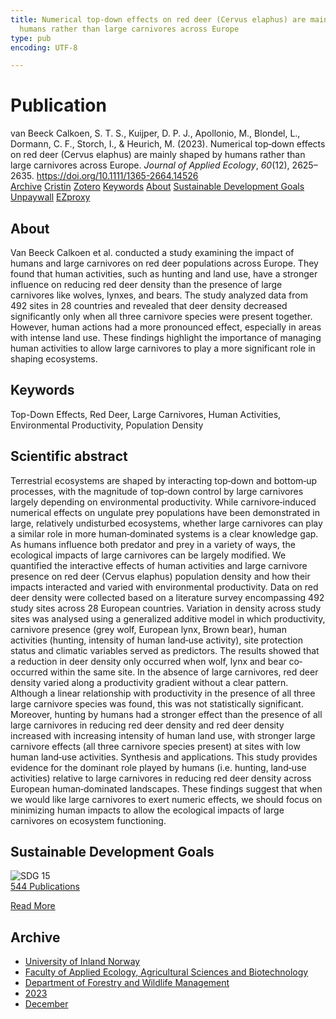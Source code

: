 ```yaml
---
title: Numerical top‐down effects on red deer (Cervus elaphus) are mainly shaped by
  humans rather than large carnivores across Europe
type: pub
encoding: UTF-8

---
```

<h1>Publication</h1>
<article id="csl-bib-container-RTEEBJ2U" class="csl-bib-container">
  <div class="csl-bib-body"> <div class="csl-entry">van Beeck Calkoen, S. T. S., Kuijper, D. P. J., Apollonio, M., Blondel, L., Dormann, C. F., Storch, I., &#38; Heurich, M. (2023). Numerical top‐down effects on red deer (Cervus elaphus) are mainly shaped by humans rather than large carnivores across Europe. <i>Journal of Applied Ecology</i>, <i>60</i>(12), 2625–2635. <a href="https://doi.org/10.1111/1365-2664.14526">https://doi.org/10.1111/1365-2664.14526</a></div> </div>
  <div class="csl-bib-buttons">
    <a href="#taxonomy-article-RTEEBJ2U" alt="archive" class="csl-bib-button">Archive</a>
    <a href="https://app.cristin.no/results/show.jsf?id=2208509" alt="Cristin" class="csl-bib-button">Cristin</a>
    <a href="http://zotero.org/groups/5881554/items/RTEEBJ2U" alt="Zotero" class="csl-bib-button">Zotero</a>
    <a href="#keywords-article-RTEEBJ2U" alt="keywords" class="csl-bib-button">Keywords</a>
    <a href="#about-article-RTEEBJ2U" alt="about_pub" class="csl-bib-button">About</a>
    <a href="#sdg-article-RTEEBJ2U" alt="sdg" class="csl-bib-button">Sustainable Development Goals</a>
    <a href="https://onlinelibrary.wiley.com/doi/pdfdirect/10.1111/1365-2664.14526" alt="Unpaywall" class="csl-bib-button">Unpaywall</a>
    <a href="https://onlinelibrary.wiley.com/doi/pdfdirect/10.1111/1365-2664.14526" alt="EZproxy" class="csl-bib-button">EZproxy</a>
  </div>
  <div id="csl-bib-meta-container-RTEEBJ2U"></div>
</article>
<div id="csl-bib-meta-RTEEBJ2U" class="csl-bib-meta">
  <article id="about-article-RTEEBJ2U" class="about_pub-article">
    <h1>About</h1>
    Van Beeck Calkoen et al. conducted a study examining the impact of humans and large carnivores on red deer populations across Europe. They found that human activities, such as hunting and land use, have a stronger influence on reducing red deer density than the presence of large carnivores like wolves, lynxes, and bears. The study analyzed data from 492 sites in 28 countries and revealed that deer density decreased significantly only when all three carnivore species were present together. However, human actions had a more pronounced effect, especially in areas with intense land use. These findings highlight the importance of managing human activities to allow large carnivores to play a more significant role in shaping ecosystems.
  </article>
  <article id="keywords-article-RTEEBJ2U" class="keywords-article">
    <h1>Keywords</h1>
    Top-Down Effects, Red Deer, Large Carnivores, Human Activities, Environmental Productivity, Population Density
  </article>
  <article id="abstract-article-RTEEBJ2U" class="abstract-article">
    <h1>Scientific abstract</h1>
    Terrestrial ecosystems are shaped by interacting top‐down and bottom‐up processes, with the magnitude of top‐down control by large carnivores largely depending on environmental productivity. While carnivore‐induced numerical effects on ungulate prey populations have been demonstrated in large, relatively undisturbed ecosystems, whether large carnivores can play a similar role in more human‐dominated systems is a clear knowledge gap. As humans influence both predator and prey in a variety of ways, the ecological impacts of large carnivores can be largely modified. We quantified the interactive effects of human activities and large carnivore presence on red deer (Cervus elaphus) population density and how their impacts interacted and varied with environmental productivity. Data on red deer density were collected based on a literature survey encompassing 492 study sites across 28 European countries. Variation in density across study sites was analysed using a generalized additive model in which productivity, carnivore presence (grey wolf, European lynx, Brown bear), human activities (hunting, intensity of human land‐use activity), site protection status and climatic variables served as predictors. The results showed that a reduction in deer density only occurred when wolf, lynx and bear co‐occurred within the same site. In the absence of large carnivores, red deer density varied along a productivity gradient without a clear pattern. Although a linear relationship with productivity in the presence of all three large carnivore species was found, this was not statistically significant. Moreover, hunting by humans had a stronger effect than the presence of all large carnivores in reducing red deer density and red deer density increased with increasing intensity of human land use, with stronger large carnivore effects (all three carnivore species present) at sites with low human land‐use activities. Synthesis and applications. This study provides evidence for the dominant role played by humans (i.e. hunting, land‐use activities) relative to large carnivores in reducing red deer density across European human‐dominated landscapes. These findings suggest that when we would like large carnivores to exert numeric effects, we should focus on minimizing human impacts to allow the ecological impacts of large carnivores on ecosystem functioning.
  </article>
  <article id="sdg-article-RTEEBJ2U" class="sdg-article">
    <h1>Sustainable Development Goals</h1>
    <div class="sdg-container"><div id="sdg15" class="sdg">
        <img src="{{< params subfolder >}}images/sdg/sdg15_en.png" class="image" alt="SDG 15">
        <div class="sdg-overlay">
          <a href="{{< params subfolder >}}en/archive/?sdg=15#archive" class="sdg-publication-count"><span>544</span> Publications</a>
          <p><a href="https://sdgs.un.org/goals/goal15" class="sdg-read-more">Read More</a></p>
        </div>
      </div></div>
  </article>
  <article id="taxonomy-article-RTEEBJ2U" class="taxonomy-article">
    <h1>Archive</h1>
    <ul>
      <li><a href="{{< params subfolder >}}en/archive/?key=3DCRN523">University of Inland Norway</a></li>
      <li><a href="{{< params subfolder >}}en/archive/?key=T77LXH6D">Faculty of Applied Ecology, Agricultural Sciences and Biotechnology</a></li>
      <li><a href="{{< params subfolder >}}en/archive/?key=7TRARPE3">Department of Forestry and Wildlife Management</a></li>
      <li><a href="{{< params subfolder >}}en/archive/?key=WXLLSUEU">2023</a></li>
      <li><a href="{{< params subfolder >}}en/archive/?key=RPK3CPQG">December</a></li>
    </ul>
  </article>
</div>
